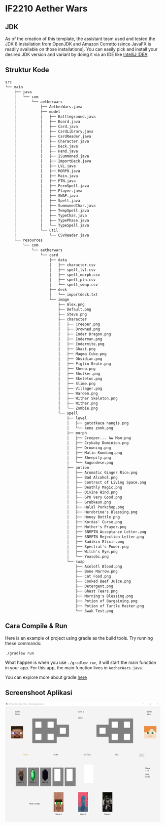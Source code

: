 # IF2210 Aether Wars

## JDK

As of the creation of this template, the assistant team used and tested the JDK 8 installation from OpenJDK and Amazon Corretto (since JavaFX is readily available on those installations). You can easily pick and install your desired JDK version and variant by doing it via an IDE like [IntelliJ IDEA](https://www.jetbrains.com/idea/)

## Struktur Kode

    src
    └── main
        ├── java
        │   └── com
        │       └── aetherwars
        │           ├── AetherWars.java
        │           ├── model
        │           │   ├── Battleground.java
        │           │   ├── Board.java
        │           │   ├── Card.java
        │           │   ├── CardLibrary.java
        │           │   ├── CardReader.java
        │           │   ├── Character.java
        │           │   ├── Deck.java
        │           │   ├── Hand.java
        │           │   ├── ISummoned.java
        │           │   ├── ImportDeck.java
        │           │   ├── LVL.java
        │           │   ├── MORPH.java
        │           │   ├── Main.java
        │           │   ├── PTN.java
        │           │   ├── PermSpell.java
        │           │   ├── Player.java
        │           │   ├── SWAP.java
        │           │   ├── Spell.java
        │           │   ├── SummonedChar.java
        │           │   ├── TempSpell.java
        │           │   ├── TypeChar.java
        │           │   ├── TypePhase.java
        │           │   └── TypeSpell.java
        │           └── util
        │               └── CSVReader.java
        └── resources
            └── com
                └── aetherwars
                    └── card
                        ├── data
                        │   ├── character.csv
                        │   ├── spell_lvl.csv
                        │   ├── spell_morph.csv
                        │   ├── spell_ptn.csv
                        │   └── spell_swap.csv
                        ├── deck
                        │   └── importdeck.txt
                        └── image
                            ├── Alex.png
                            ├── Default.png
                            ├── Steve.png
                            ├── character
                            │   ├── Creeper.png
                            │   ├── Drowned.png
                            │   ├── Ender Dragon.png
                            │   ├── Enderman.png
                            │   ├── Endermite.png
                            │   ├── Ghast.png
                            │   ├── Magma Cube.png
                            │   ├── Obsidian.png
                            │   ├── Piglin Brute.png
                            │   ├── Sheep.png
                            │   ├── Shulker.png
                            │   ├── Skeleton.png
                            │   ├── Slime.png
                            │   ├── Villager.png
                            │   ├── Warden.png
                            │   ├── Wither Skeleton.png
                            │   ├── Wither.png
                            │   └── Zombie.png
                            └── spell
                                ├── level
                                │   ├── gatotkaca nangis.png
                                │   └── kena zonk.png
                                ├── morph
                                │   ├── Creeper... Aw Man.png
                                │   ├── Crybaby Dominion.png
                                │   ├── Drowning.png
                                │   ├── Malin Kundang.png
                                │   ├── Sheepify.png
                                │   └── Sugondese.png
                                ├── potion
                                │   ├── Aromatic Ginger Rice.png
                                │   ├── Bad Alcohol.png
                                │   ├── Contract of Living Space.png
                                │   ├── Deathly Magic.png
                                │   ├── Divine Wind.png
                                │   ├── GPU Very Good.png
                                │   ├── Grabkeun.png
                                │   ├── Halal Porkchop.png
                                │   ├── Herobrine's Blessing.png
                                │   ├── Honey Bottle.png
                                │   ├── Kordas' Curse.png
                                │   ├── Mother's Prayer.png
                                │   ├── SNMPTN Acceptance Letter.png
                                │   ├── SNMPTN Rejection Letter.png
                                │   ├── Sadikin Elixir.png
                                │   ├── Spectral's Power.png
                                │   ├── Witch's Eye.png
                                │   └── Yoasobi.png
                                └── swap
                                    ├── Axolotl Blood.png
                                    ├── Bone Marrow.png
                                    ├── Cat Food.png
                                    ├── Cooked Beef Juice.png
                                    ├── Detergent.png
                                    ├── Ghast Tears.png
                                    ├── Morning's Blessing.png
                                    ├── Potion of Bargaining.png
                                    ├── Potion of Turtle Master.png
                                    └── Swab Test.png

## Cara Compile & Run

Here is an example of project using gradle as the build tools.
Try running these commands:

`./gradlew run`

What happen is when you use `./gradlew run`, it will start the main function in your app.
For this app, the main function lives in `AetherWars.java`.

You can explore more about gradle [here](https://guides.gradle.org/creating-new-gradle-builds/)

## Screenshoot Aplikasi

![alt text](https://github.com/LordGedelicious/Tugas-Besar-OOP-2/blob/main/antarmuka.jpeg?raw=true)